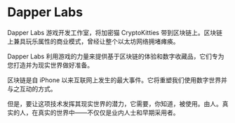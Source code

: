 # Dapper Labs


Dapper Labs 游戏开发工作室，将加密猫 CryptoKitties 带到区块链上。区块链上兼具玩乐属性的商业模式，曾经让整个以太坊网络拥堵瘫痪。

Dapper Labs 利用游戏的力量来提供基于区块链的体验和数字收藏品，它们专为您打造并为现实世界做好准备。

区块链是自 iPhone 以来互联网上发生的最大事件。它将重塑我们使用数字世界并与之互动的方式。

但是，要让这项技术发挥其现实世界的潜力，它需要，你知道，被使用。由人。真实的人，在真实的世界中——不仅仅是业内人士和早期采用者。
